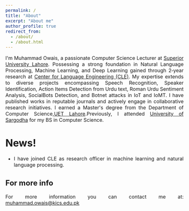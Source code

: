 ```yaml
---
permalink: /
title: "About"
excerpt: "About me"
author_profile: true
redirect_from: 
  - /about/
  - /about.html
---
```


<style type="text/css"> body{ font-size: 12pt; text-align:justify; } </style> 

I'm Muhammad Owais, a passionate Computer Science Lecturer at [Superior University Lahore](https://www.superior.edu.pk/). Possessing a strong foundation in Natural Language Processing, Machine Learning, and Deep Learning gained through 2‑year research at [Center for Language Engineering (CLE)](https://www.cle.org.pk/). My expertise extends to diverse projects encompassing Speech Recognition, Speaker Identification, Action Items Detection from Urdu text, Roman Urdu Sentiment Analysis, SocialBots Detection, and Botnet attacks in IoT and IoMT. I have published works in reputable journals and actively engage in collaborative research initiatives. I earned a Master's degree from the Department of Computer Science,[UET Lahore](https://www.uet.edu.pk/).Previously, I attended [University of Sargodha](https://su.edu.pk/) for my BS in Computer Science.

News!
======
* I have joined CLE as research officer in machine learning and natural language processing.


For more info
------
For more information you can contact me at:
muhammad.owais@kics.edu.pk
